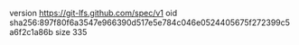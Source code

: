 version https://git-lfs.github.com/spec/v1
oid sha256:897f80f6a3547e966390d517e5e784c046e0524405675f272399c5a6f2c1a86b
size 335
